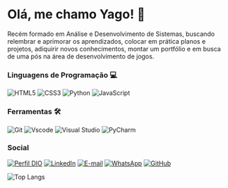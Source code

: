 # Olá, me chamo Yago! 👋

Recém formado em Análise e Desenvolvimento de Sistemas, buscando relembrar e aprimorar os aprendizados, colocar em prática planos e projetos, adiquirir novos conhecimentos, montar um portfólio e em busca de uma pós na área de desenvolvimento de jogos.
 
### Linguagens de Programação 💻
![HTML5](https://img.shields.io/badge/HTML5-E34F26?style=for-the-badge&logo=html5&logoColor=white)
![CSS3](https://img.shields.io/badge/CSS3-1572B6?style=for-the-badge&logo=css3&logoColor=white)
![Python](https://img.shields.io/badge/python-3670A0?style=for-the-badge&logo=python&logoColor=ffdd54)
![JavaScript](https://img.shields.io/badge/JavaScript-F7DF1E?style=for-the-badge&logo=javascript&logoColor=black)


### Ferramentas 🛠
![Git](https://img.shields.io/badge/GIT-E44C30?style=for-the-badge&logo=git&logoColor=white)
![Vscode](https://img.shields.io/badge/Vscode-007ACC?style=for-the-badge&logo=visual-studio-code&logoColor=white)
![Visual Studio](https://img.shields.io/badge/Visual%20Studio-5C2D91.svg?style=for-the-badge&logo=visual-studio&logoColor=white)
![PyCharm](https://img.shields.io/badge/pycharm-143?style=for-the-badge&logo=pycharm&logoColor=black&color=black&labelColor=green)

### Social 
[![Perfil DIO](https://img.shields.io/badge/-Meu%20Perfil%20na%20DIO-000000?style=for-the-badge&logo=gitbook&logoColor=white)](https://www.dio.me/users/yagoluan_jorge)
[![LinkedIn](https://img.shields.io/badge/linkedin-%230077B5.svg?style=for-the-badge&logo=linkedin&logoColor=white)](https://www.linkedin.com/in/yago-santtana-8235b0114/)
[![E-mail](https://img.shields.io/badge/-Email-000?style=for-the-badge&logo=microsoft-outlook&logoColor=white)](mailto:yagoluan.jorge@hotmail.com)
[![WhatsApp](https://img.shields.io/badge/WhatsApp-234ea94b?style=for-the-badge&logo=whatsapp&logoColor=white)](https://wa.me/55+61995827097)
[![GitHub](https://img.shields.io/badge/GitHub-E44C30?style=for-the-badge&logo=github&logoColor=white)](https://github.com/yagosanttana)

![Top Langs](https://github-readme-stats.vercel.app/api/top-langs/?username=anuraghazra&layout=compact)
